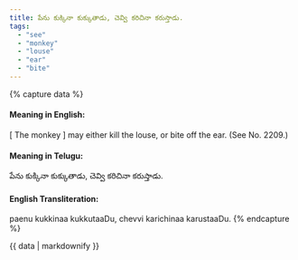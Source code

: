 ```yaml
---
title: పేను కుక్కినా కుక్కుతాడు, చెవ్వి కరిచినా కరుస్తాడు.
tags:
  - "see"
  - "monkey"
  - "louse"
  - "ear"
  - "bite"
---
```


{% capture data %}
#### Meaning in English:
[ The monkey ] may either kill the louse, or bite off the ear.
(See No. 2209.)

#### Meaning in Telugu:
పేను కుక్కినా కుక్కుతాడు, చెవ్వి కరిచినా కరుస్తాడు.

#### English Transliteration:
paenu kukkinaa kukkutaaDu, chevvi karichinaa karustaaDu.
{% endcapture %}

{{ data | markdownify }}

